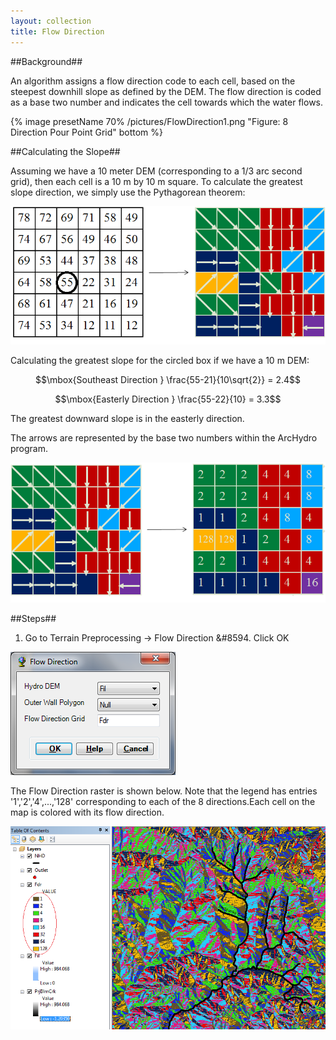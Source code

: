 ```yaml
---
layout: collection
title: Flow Direction
---
```


##Background##

An algorithm assigns a flow direction code to each cell, based on the steepest downhill slope as defined by the DEM. The flow direction is coded as a base two number and indicates the cell towards which the water flows.

{% image presetName 70% /pictures/FlowDirection1.png "Figure: 8 Direction Pour Point Grid" bottom %}

##Calculating the Slope##

Assuming we have a 10 meter DEM (corresponding to a 1/3 arc second grid), then each cell is a 10 m by 10 m square. To calculate the greatest slope direction, we simply use the Pythagorean theorem:

<a href="/pictures/FlowDirection2.png"><img src="/pictures/FlowDirection2.png"></a>

Calculating the greatest slope for the circled box if we have a 10 m DEM:

$$\mbox{Southeast Direction } \frac{55-21}{10\sqrt{2}} = 2.4$$

$$\mbox{Easterly Direction } \frac{55-22}{10} = 3.3$$

The greatest downward slope is in the easterly direction.


The arrows are represented by the base two numbers within the ArcHydro program.

<a href="/pictures/FlowDirection3.png"><img src="/pictures/FlowDirection3.png"></a>


##Steps##

1. Go to Terrain Preprocessing &#8594; Flow Direction &#8594. Click OK

<a href="/pictures/FlowDirection4.png"><img src="/pictures/FlowDirection4.png"></a>

The Flow Direction raster is shown below. Note that the legend has entries '1','2','4',...,'128' corresponding to each of the 8 directions.Each cell on the map is colored with its flow direction.

<a href="/pictures/FlowDirection5.png"><img src="/pictures/FlowDirection5.png"></a>
